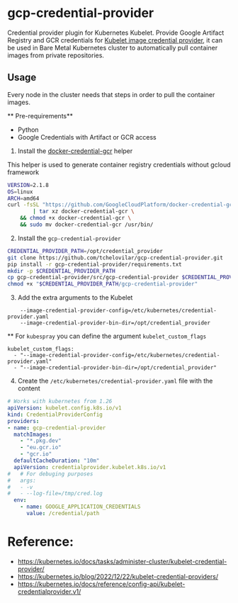 # gcp-credential-provider

Credential provider plugin for Kubernetes Kubelet. Provide Google Artifact Registry and GCR credentials for [Kubelet image credential provider](https://kubernetes.io/docs/tasks/administer-cluster/kubelet-credential-provider/), it can be used in Bare Metal Kubernetes cluster to automatically pull container images from private repositories.

## Usage

Every node in the cluster needs that steps in order to pull the container images.

** Pre-requirements**
- Python
- Google Credentials with Artifact or GCR access

1. Install the [docker-credential-gcr](https://github.com/GoogleCloudPlatform/docker-credential-gcr) helper

This helper is used to generate container registry credentials without gcloud framework

```bash
VERSION=2.1.8
OS=linux
ARCH=amd64
curl -fsSL "https://github.com/GoogleCloudPlatform/docker-credential-gcr/releases/download/v${VERSION}/docker-credential-gcr_${OS}_${ARCH}-${VERSION}.tar.gz" \
        | tar xz docker-credential-gcr \
    && chmod +x docker-credential-gcr \
    && sudo mv docker-credential-gcr /usr/bin/
```

2. Install the `gcp-credential-provider`

```bash
CREDENTIAL_PROVIDER_PATH=/opt/credential_provider
git clone https://github.com/tchelovilar/gcp-credential-provider.git
pip install -r gcp-credential-provider/requirements.txt
mkdir -p $CREDENTIAL_PROVIDER_PATH
cp gcp-credential-provider/src/gcp-credential-provider $CREDENTIAL_PROVIDER_PATH
chmod +x "$CREDENTIAL_PROVIDER_PATH/gcp-credential-provider" 
```

3. Add the extra arguments to the Kubelet

```
    --image-credential-provider-config=/etc/kubernetes/credential-provider.yaml
    --image-credential-provider-bin-dir=/opt/credential_provider
```

** For `kubespray` you can define the argument `kubelet_custom_flags`

```
kubelet_custom_flags:
  - "--image-credential-provider-config=/etc/kubernetes/credential-provider.yaml"
  - "--image-credential-provider-bin-dir=/opt/credential_provider"
```

4. Create the `/etc/kubernetes/credential-provider.yaml` file with the content

```yaml
# Works with kubernetes from 1.26
apiVersion: kubelet.config.k8s.io/v1
kind: CredentialProviderConfig
providers:
- name: gcp-credential-provider
  matchImages:
    - "*.pkg.dev"
    - "eu.gcr.io"
    - "gcr.io"
  defaultCacheDuration: "10m"
  apiVersion: credentialprovider.kubelet.k8s.io/v1
#   # For debuging purposes
#   args:
#   - -v
#   - --log-file=/tmp/cred.log
  env:
    - name: GOOGLE_APPLICATION_CREDENTIALS
      value: /credential/path
```


# Reference:
- https://kubernetes.io/docs/tasks/administer-cluster/kubelet-credential-provider/
- https://kubernetes.io/blog/2022/12/22/kubelet-credential-providers/
- https://kubernetes.io/docs/reference/config-api/kubelet-credentialprovider.v1/